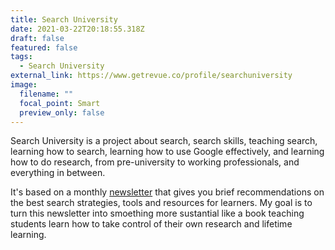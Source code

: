```yaml
---
title: Search University
date: 2021-03-22T20:18:55.318Z
draft: false
featured: false
tags:
  - Search University
external_link: https://www.getrevue.co/profile/searchuniversity
image:
  filename: ""
  focal_point: Smart
  preview_only: false
---
```

Search University is a project about search, search skills, teaching search, learning how to search, learning how to use Google effectively, and learning how to do research, from pre-university to working professionals, and everything in between.

It's based on a monthly [newsletter](https://www.getrevue.co/profile/searchuniversity) that gives you brief recommendations on the best search strategies, tools and resources for learners. My goal is to turn this newsletter into smoething more sustantial like a book teaching students learn how to take control of their own research and lifetime learning.